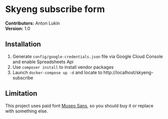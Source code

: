 # Skyeng subscribe form

**Contributors:** Anton Lukin  
**Version:** 1.0  

## Installation

1. Generate `config/google-credentials.json` file via Google Cloud Console and enable Spreadsheets Api  
2. Use `composer install` to install vendor packages  
3. Launch `docker-compose up -d` and locate to http://localhost/skyeng-subscribe

## Limitation

This project uses paid font [Museo Sans](https://www.exljbris.com/museosans.html), so you should buy it or replace with something else.
